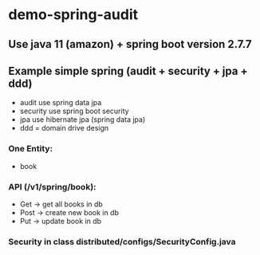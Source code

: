 # demo-spring-audit
## Use java 11 (amazon) + spring boot version 2.7.7
## Example simple spring (audit + security + jpa + ddd)
* audit use spring data jpa
* security use spring boot security
* jpa use hibernate jpa (spring data jpa)
* ddd = domain drive design

### One Entity:
* book
### API (/v1/spring/book):
* Get -> get all books in db
* Post -> create new book in db
* Put -> update book in db
### Security  in class distributed/configs/SecurityConfig.java


